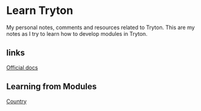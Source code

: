 # Learn Tryton
My personal notes, comments and resources related to Tryton.
This are my notes as I try to learn how to develop modules in Tryton.

## links
[Official docs](http://doc.tryton.org/3.6/trytond/doc/)

## Learning from Modules
[Country](modules/country/README.md)
